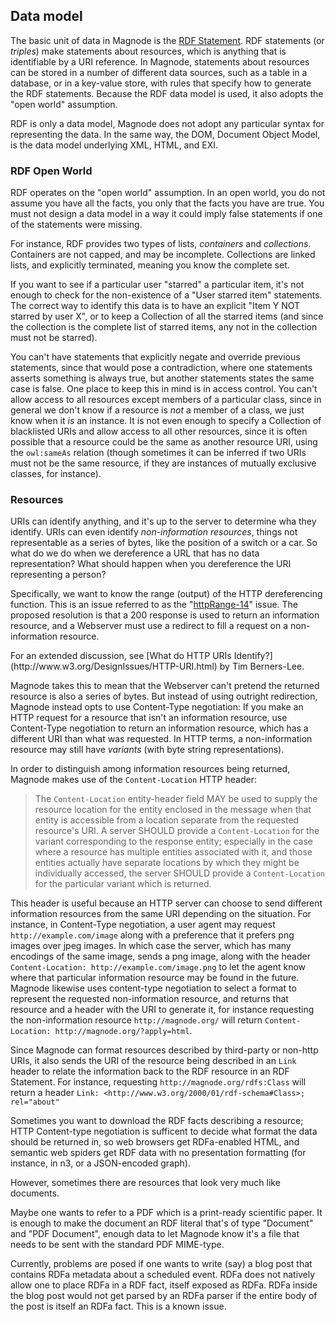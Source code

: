 ## Data model
The basic unit of data in Magnode is the [RDF Statement](http://www.w3.org/TR/rdf-primer/). RDF statements (or _triples_) make statements about resources, which is anything that is identifiable by a URI reference. In Magnode, statements about resources can be stored in a number of different data sources, such as a table in a database, or in a key-value store, with rules that specify how to generate the RDF statements. Because the RDF data model is used, it also adopts the "open world" assumption.

RDF is only a data model, Magnode does not adopt any particular syntax for representing the data. In the same way, the DOM, Document Object Model, is the data model underlying XML, HTML, and EXI.

### RDF Open World
RDF operates on the "open world" assumption. In an open world, you do not assume you have all the facts, you only that the facts you have are true. You must not design a data model in a way it could imply false statements if one of the statements were missing.

For instance, RDF provides two types of lists, _containers_ and _collections_. Containers are not capped, and may be incomplete. Collections are linked lists, and explicitly terminated, meaning you know the complete set.

If you want to see if a particular user "starred" a particular item, it's not enough to check for the non-existence of a "User starred item" statements. The correct way to identify this data is to have an explicit "Item Y NOT starred by user X", or to keep a Collection of all the starred items (and since the collection is the complete list of starred items, any not in the collection must not be starred).

You can't have statements that explicitly negate and override previous statements, since that would pose a contradiction, where one statements asserts something is always true, but another statements states the same case is false. One place to keep this in mind is in access control. You can't allow access to all resources except members of a particular class, since in general we don't know if a resource is _not_ a member of a class, we just know when it _is_ an instance. It is not even enough to specify a Collection of blacklisted URIs and allow access to all other resources, since it is often possible that a resource could be the same as another resource URI, using the `owl:sameAs` relation (though sometimes it can be inferred if two URIs must not be the same resource, if they are instances of mutually exclusive classes, for instance).

### Resources
URIs can identify anything, and it's up to the server to determine wha they identify. URIs can even identify _non-information resources_, things not representable as a series of bytes, like the position of a switch or a car. So what do we do when we dereference a URL that has no data representation? What should happen when you dereference the URI representing a person?

Specifically, we want to know the range (output) of the HTTP dereferencing function. This is an issue referred to as the "[httpRange-14](http://www.w3.org/2001/tag/issues.html#httpRange-14)" issue. The proposed resolution is that a 200 response is used to return an information resource, and a Webserver must use a redirect to fill a request on a non-information resource.

<aside><p>For an extended discussion, see [What do HTTP URIs Identify?](http://www.w3.org/DesignIssues/HTTP-URI.html) by Tim Berners-Lee.</p></aside>

Magnode takes this to mean that the Webserver can't pretend the returned resource is also a series of bytes. But instead of using outright redirection, Magnode instead opts to use Content-Type negotiation: If you make an HTTP request for a resource that isn't an information resource, use Content-Type negotiation to return an information resource, which has a different URI than what was requested. In HTTP terms, a non-information resource may still have _variants_ (with byte string representations).

In order to distinguish among information resources being returned, Magnode makes use of the `Content-Location` HTTP header:

> The `Content-Location` entity-header field MAY be used to supply the resource location for the entity enclosed in the message when that entity is accessible from a location separate from the requested resource's URI. A server SHOULD provide a `Content-Location` for the variant corresponding to the response entity; especially in the case where a resource has multiple entities associated with it, and those entities actually have separate locations by which they might be individually accessed, the server SHOULD provide a `Content-Location` for the particular variant which is returned.

This header is useful because an HTTP server can choose to send different information resources from the same URI depending on the situation. For instance, in Content-Type negotiation, a user agent may request `http://example.com/image` along with a preference that it prefers png images over jpeg images. In which case the server, which has many encodings of the same image, sends a png image, along with the header `Content-Location: http://example.com/image.png` to let the agent know where that particular information resource may be found in the future. Magnode likewise uses content-type negotiation to select a format to represent the requested non-information resource, and returns that resource and a header with the URI to generate it, for instance requesting the non-information resource `http://magnode.org/` will return `Content-Location: http://magnode.org/?apply=html`.

Since Magnode can format resources described by third-party or non-http URIs, it also sends the URI of the resource being described in an `Link` header to relate the information back to the RDF resource in an RDF Statement. For instance, requesting `http://magnode.org/rdfs:Class` will return a header `Link: <http://www.w3.org/2000/01/rdf-schema#Class>; rel="about"`

Sometimes you want to download the RDF facts describing a resource; HTTP Content-type negotiation is sufficent to decide what format the data should be returned in, so web browsers get RDFa-enabled HTML, and semantic web spiders get RDF data with no presentation formatting (for instance, in n3, or a JSON-encoded graph).

However, sometimes there are resources that look very much like documents.

Maybe one wants to refer to a PDF which is a print-ready scientific paper. It is enough to make the document an RDF literal that's of type "Document" and "PDF Document", enough data to let Magnode know it's a file that needs to be sent with the standard PDF MIME-type.

Currently, problems are posed if one wants to write (say) a blog post that contains RDFa metadata about a scheduled event. RDFa does not natively allow one to place RDFa in a RDF fact, itself exposed as RDFa. RDFa inside the blog post would not get parsed by an RDFa parser if the entire body of the post is itself an RDFa fact. This is a known issue.
